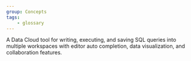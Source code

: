 ```yaml
---
group: Concepts
tags:
    - glossary
---
```

A Data Cloud tool for writing, executing, and saving SQL queries into multiple workspaces with editor auto completion, data visualization, and collaboration features.